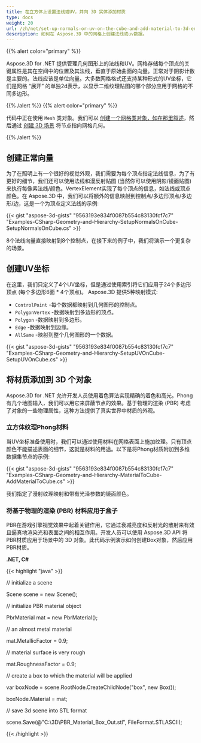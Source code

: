```yaml
---
title: 在立方体上设置法线或UV，并向 3D 实体添加材质
type: docs
weight: 20
url: /zh/net/set-up-normals-or-uv-on-the-cube-and-add-material-to-3d-entities/
description: 如何在 Aspose.3D 中的网格上创建法线或uv数据。
---
```

{{% alert color="primary" %}}

Aspose.3D for .NET 提供管理几何图形上的法线和UV。网格存储每个顶点的关键属性是其在空间中的位置及其法线，垂直于原始曲面的向量。正常对于阴影计数是主要的。法线应该是单位向量。大多数网格格式还支持某种形式的UV坐标，它们是网格 “展开” 的单独2d表示，以显示二维纹理贴图的哪个部分应用于网格的不同多边形。

{{% /alert %}} {{% alert color="primary" %}}

代码中正在使用 `Mesh` 类对象。我们可以 [创建一个网格类对象，如在那里叙述](/3d/zh/net/create-3d-mesh-and-scene/)，然后通过 [创建 3D 场景](/3d/zh/net/create-3d-mesh-and-scene/) 将节点指向网格几何。

{{% /alert %}}
##  **创建正常向量**
为了在照明上有一个很好的视觉外观，我们需要为每个顶点指定法线信息，为了有更好的细节，我们还可以使用法线和漫反射贴图 (当然你可以使用阴影/镜面贴图) 来执行每像素法线/颜色。VertexElement实现了每个顶点的信息，如法线或顶点颜色。在 Aspose.3D 中，我们可以将额外的信息映射到控制点/多边形顶点/多边形/边，这是一个为顶点定义法线的示例:

{{< gist "aspose-3d-gists" "9563193e834f0087b554c83130fcf7c7" "Examples-CSharp-Geometry-and-Hierarchy-SetupNormalsOnCube-SetupNormalsOnCube.cs" >}}

8个法线向量直接映射到8个控制点，在接下来的例子中，我们将演示一个更复杂的场景。
##  **创建UV坐标**
在这里，我们只定义了4个UV坐标，但是通过使用索引将它们应用于24个多边形顶点 (每个多边形6面 * 4个顶点)。
Aspose.3D 提供5种映射模式:

- `ControlPoint` -每个数据都映射到几何图形的控制点。
- `PolygonVertex` -数据映射到多边形的顶点。
- `Polygon` -数据映射到多边形。
- `Edge` -数据映射到边缘。
- `AllSame` -映射到整个几何图形的一个数据。



{{< gist "aspose-3d-gists" "9563193e834f0087b554c83130fcf7c7" "Examples-CSharp-Geometry-and-Hierarchy-SetupUVOnCube-SetupUVOnCube.cs" >}}
##  **将材质添加到 3D 个对象**
Aspose.3D for .NET 允许开发人员使用着色算法实现精确的着色和高光。Phong有几个地图输入，我们可以用它来屏蔽节点的效果。基于物理的渲染 (PBR) 考虑了对象的一些物理属性，这种方法提供了真实世界中材质的外观。
###  **立方体纹理Phong材料**
当UV坐标准备使用时，我们可以通过使用材料在网格表面上施加纹理。只有顶点颜色不能描述表面的细节，这就是材料的用途。以下是将Phong材质附加到多维数据集节点的示例:

{{< gist "aspose-3d-gists" "9563193e834f0087b554c83130fcf7c7" "Examples-CSharp-Geometry-and-Hierarchy-MaterialToCube-AddMaterialToCube.cs" >}}

我们指定了漫射纹理映射和带有光泽参数的镜面颜色。
###  **将基于物理的渲染 (PBR) 材料应用于盒子**
PBR在游戏引擎视觉效果中起着关键作用，它通过衰减亮度和反射光的散射来有效且逼真地渲染光和表面之间的相互作用。开发人员可以使用 Aspose.3D API 将PBR材质应用于场景中的 3D 对象。此代码示例演示如何创建Box对象，然后应用PBR材质。

**.NET, C#**

{{< highlight "java" >}}

 // initialize a scene

Scene scene = new Scene();

// initialize PBR material object

PbrMaterial mat = new PbrMaterial();

// an almost metal material

mat.MetallicFactor = 0.9;

// material surface is very rough

mat.RoughnessFactor = 0.9;

// create a box to which the material will be applied

var boxNode = scene.RootNode.CreateChildNode("box", new Box());

boxNode.Material = mat;

// save 3d scene into STL format

scene.Save(@"C:\3D\PBR_Material_Box_Out.stl", FileFormat.STLASCII);

{{< /highlight >}}
